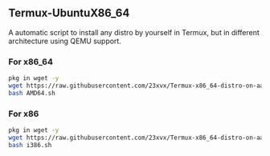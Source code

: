 ## Termux-UbuntuX86_64
A automatic script to install any distro by yourself in Termux, but in different architecture using QEMU support.


### For x86_64 
```bash 
pkg in wget -y 
wget https://raw.githubusercontent.com/23xvx/Termux-x86_64-distro-on-aarch64/master/AMD64.sh
bash AMD64.sh 
```

### For x86 
``` bash 
pkg in wget -y
wget https://raw.githubusercontent.com/23xvx/Termux-x86_64-distro-on-aarch64/master/i386.sh
bash i386.sh 
``` 
